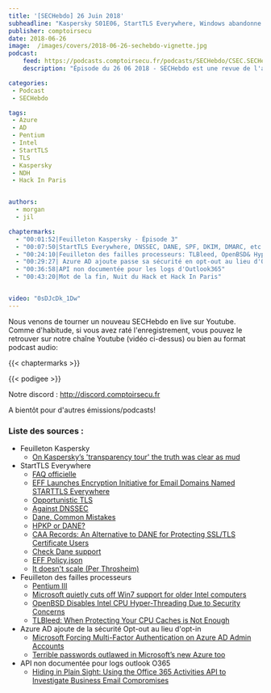 ```yaml
---
title: '[SECHebdo] 26 Juin 2018'
subheadline: "Kaspersky S01E06, StartTLS Everywhere, Windows abandonne le Pentium III, Sécurité opt-out, etc."
publisher: comptoirsecu
date: 2018-06-26
image:  /images/covers/2018-06-26-sechebdo-vignette.jpg
podcast:
    feed: https://podcasts.comptoirsecu.fr/podcasts/SECHebdo/CSEC.SECHebdo.2018-06-26.mp3
    description: "Épisode du 26 06 2018 - SECHebdo est une revue de l'actualité cybersécurité réalisée en live sur Youtube, généralement le mardi soir."

categories:
 - Podcast
 - SECHebdo

tags:
 - Azure
 - AD
 - Pentium
 - Intel
 - StartTLS
 - TLS
 - Kaspersky
 - NDH
 - Hack In Paris


authors:
  - morgan
  - jil

chaptermarks:
  - "00:01:52|Feuilleton Kaspersky - Épisode 3"
  - "00:07:50|StartTLS Everywhere, DNSSEC, DANE, SPF, DKIM, DMARC, etc."
  - "00:24:10|Feuilleton des failles processeurs: TLBleed, OpenBSD& HyperThreading, etc."
  - "00:29:27| Azure AD ajoute passe sa sécurité en opt-out au lieu d'Opt-in, Firefox Monitor, etc."
  - "00:36:58|API non documentée pour les logs d'Outlook365"
  - "00:43:20|Mot de la fin, Nuit du Hack et Hack In Paris"


video: "0sDJcDk_1Dw"
---
```


Nous venons de tourner un nouveau SECHebdo en live sur Youtube. Comme d'habitude, si vous avez raté l'enregistrement, vous pouvez le retrouver sur notre chaîne Youtube (vidéo ci-dessus) ou bien au format podcast audio:

{{< chaptermarks >}}

{{< podigee >}}

Notre discord : <http://discord.comptoirsecu.fr>

A bientôt pour d'autres émissions/podcasts!

### Liste des sources :

* Feuilleton Kaspersky
    * [On Kaspersky’s 'transparency tour' the truth was clear as mud](https://www.theregister.co.uk/2018/06/26/kaspersky_transparency_tour/)
* StartTLS Everywhere
    * [FAQ officielle](https://www.starttls-everywhere.org/faq/)
    * [EFF Launches Encryption Initiative for Email Domains Named STARTTLS Everywhere](https://www.bleepingcomputer.com/news/security/eff-launches-encryption-initiative-for-email-domains-named-starttls-everywhere/)
    * [Opportunistic TLS](https://en.wikipedia.org/wiki/Opportunistic_TLS)
    * [Against DNSSEC](https://sockpuppet.org/blog/2015/01/15/against-dnssec/)
    * [Dane, Common Mistakes](https://dane.sys4.de/common_mistakes)
    * [HPKP or DANE?](https://kanarip.wordpress.com/2016/07/14/hpkp-or-dane/)
    * [CAA Records: An Alternative to DANE for Protecting SSL/TLS Certificate Users](https://www.farsightsecurity.com/2017/08/25/stsauver-caa-records-farsight/)
    * [Check Dane support](https://check.sidnlabs.nl/dane/)
    * [EFF Policy.json](https://dl.eff.org/starttls-everywhere/policy.json)
    * [It doesn't scale (Per Throsheim)](https://twitter.com/thorsheim/status/1011501203598004226)
* Feuilleton des failles processeurs
    * [Pentium III](https://fr.wikipedia.org/wiki/Pentium_III)
    * [Microsoft quietly cuts off Win7 support for older Intel computers](https://www.computerworld.com/article/3282066/microsoft-windows/microsoft-quietly-cuts-off-win7-support-for-older-intel-computers.html)
    * [OpenBSD Disables Intel CPU Hyper-Threading Due to Security Concerns](https://www.bleepingcomputer.com/news/security/openbsd-disables-intel-cpu-hyper-threading-due-to-security-concerns/)
    * [TLBleed: When Protecting Your CPU Caches is Not Enough](https://www.blackhat.com/us-18/briefings/schedule/#tlbleed-when-protecting-your-cpu-caches-is-not-enough-10149)
* Azure AD ajoute de la sécurité Opt-out au lieu d'opt-in
    * [Microsoft Forcing Multi-Factor Authentication on Azure AD Admin Accounts](https://www.bleepingcomputer.com/news/security/microsoft-forcing-multi-factor-authentication-on-azure-ad-admin-accounts/)
    * [Terrible passwords outlawed in Microsoft’s new Azure too](https://nakedsecurity.sophos.com/2018/06/25/terrible-passwords-outlawed-in-microsofts-new-azure-tool/)
* API non documentée pour logs outlook O365
    * [Hiding in Plain Sight: Using the Office 365 Activities API to Investigate Business Email Compromises](https://www.crowdstrike.com/blog/hiding-in-plain-sight-using-the-office-365-activities-api-to-investigate-business-email-compromises/)
